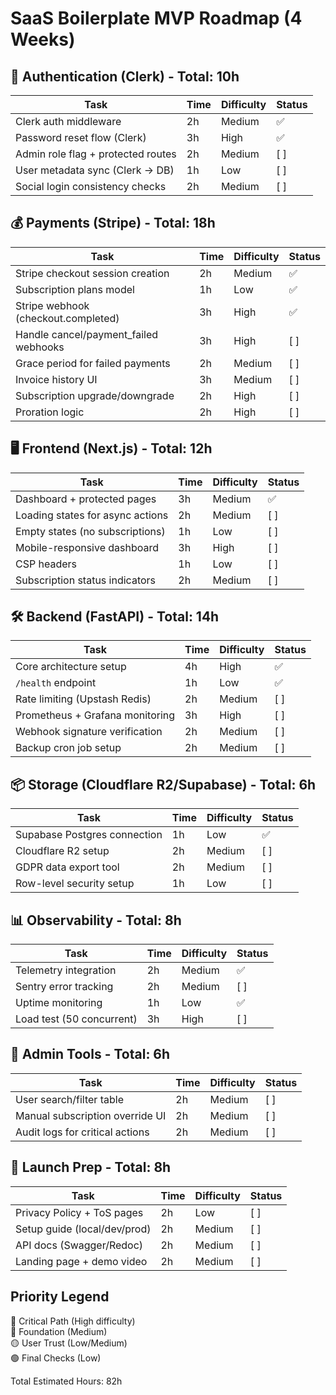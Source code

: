 # SaaS Boilerplate MVP Roadmap (4 Weeks)

## 🔐 Authentication (Clerk) - Total: 10h
| Task                              | Time | Difficulty | Status |
|-----------------------------------|------|------------|--------|
| Clerk auth middleware             | 2h   | Medium     | ✅    |
| Password reset flow (Clerk)    | 3h   | High          | ✅    |
| Admin role flag + protected routes| 2h   | Medium     | [ ]    |
| User metadata sync (Clerk → DB)   | 1h   | Low        | [ ]    |
| Social login consistency checks   | 2h   | Medium     | [ ]    |

## 💰 Payments (Stripe) - Total: 18h
| Task                              | Time | Difficulty | Status |
|-----------------------------------|------|------------|--------|
| Stripe checkout session creation  | 2h   | Medium     | ✅     |
| Subscription plans model          | 1h   | Low        | ✅     |
| Stripe webhook (checkout.completed)| 3h  | High       | ✅     |
| Handle cancel/payment_failed webhooks | 3h | High    | [ ]     |
| Grace period for failed payments  | 2h   | Medium     | [ ]    |
| Invoice history UI                | 3h   | Medium     | [ ]    |
| Subscription upgrade/downgrade    | 2h   | High       | [ ]    |
| Proration logic                   | 2h   | High       | [ ]    |

## 🖥️ Frontend (Next.js) - Total: 12h
| Task                              | Time | Difficulty | Status |
|-----------------------------------|------|------------|--------|
| Dashboard + protected pages       | 3h   | Medium     | ✅     |
| Loading states for async actions  | 2h   | Medium     | [ ]    |
| Empty states (no subscriptions)   | 1h   | Low        | [ ]    |
| Mobile-responsive dashboard       | 3h   | High       | [ ]    |
| CSP headers                       | 1h   | Low        | [ ]    |
| Subscription status indicators    | 2h   | Medium     | [ ]    |

## 🛠️ Backend (FastAPI) - Total: 14h
| Task                              | Time | Difficulty | Status |
|-----------------------------------|------|------------|--------|
| Core architecture setup           | 4h   | High       | ✅     |
| `/health` endpoint                | 1h   | Low        | ✅    |
| Rate limiting (Upstash Redis)     | 2h   | Medium     | [ ]    |
| Prometheus + Grafana monitoring   | 3h   | High       | [ ]    |
| Webhook signature verification    | 2h   | Medium     | [ ]    |
| Backup cron job setup             | 2h   | Medium     | [ ]    |

## 📦 Storage (Cloudflare R2/Supabase) - Total: 6h
| Task                              | Time | Difficulty | Status |
|-----------------------------------|------|------------|--------|
| Supabase Postgres connection      | 1h   | Low        | ✅     |
| Cloudflare R2 setup               | 2h   | Medium     | [ ]    |
| GDPR data export tool             | 2h   | Medium     | [ ]    |
| Row-level security setup          | 1h   | Low        | [ ]    |

## 📊 Observability - Total: 8h
| Task                              | Time | Difficulty | Status |
|-----------------------------------|------|------------|--------|
| Telemetry integration             | 2h   | Medium     | ✅    |
| Sentry error tracking             | 2h   | Medium     | [ ]    |
| Uptime monitoring                 | 1h   | Low        | ✅    |
| Load test (50 concurrent)         | 3h   | High       | [ ]    |

## 🛂 Admin Tools - Total: 6h
| Task                              | Time | Difficulty | Status |
|-----------------------------------|------|------------|--------|
| User search/filter table          | 2h   | Medium     | [ ]    |
| Manual subscription override UI   | 2h   | Medium     | [ ]    |
| Audit logs for critical actions   | 2h   | Medium     | [ ]    |

## 🚀 Launch Prep - Total: 8h
| Task                              | Time | Difficulty | Status |
|-----------------------------------|------|------------|--------|
| Privacy Policy + ToS pages        | 2h   | Low        | [ ]    |
| Setup guide (local/dev/prod)      | 2h   | Medium     | [ ]    |
| API docs (Swagger/Redoc)          | 2h   | Medium     | [ ]    |
| Landing page + demo video         | 2h   | Medium     | [ ]    |

## Priority Legend
🔴 Critical Path (High difficulty)  
🔵 Foundation (Medium)  
🟡 User Trust (Low/Medium)  
🟢 Final Checks (Low)

Total Estimated Hours: 82h